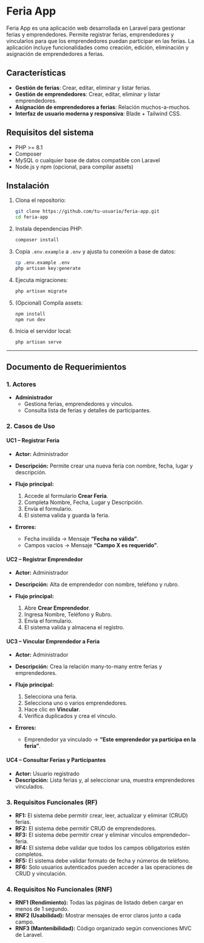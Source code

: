 # Feria App

Feria App es una aplicación web desarrollada en Laravel para gestionar ferias y emprendedores. Permite registrar ferias, emprendedores y vincularlos para que los emprendedores puedan participar en las ferias. La aplicación incluye funcionalidades como creación, edición, eliminación y asignación de emprendedores a ferias.

## Características

* **Gestión de ferias**: Crear, editar, eliminar y listar ferias.
* **Gestión de emprendedores**: Crear, editar, eliminar y listar emprendedores.
* **Asignación de emprendedores a ferias**: Relación muchos-a-muchos.
* **Interfaz de usuario moderna y responsiva**: Blade + Tailwind CSS.

## Requisitos del sistema

* PHP >= 8.1
* Composer
* MySQL o cualquier base de datos compatible con Laravel
* Node.js y npm (opcional, para compilar assets)

## Instalación

1. Clona el repositorio:

   ```bash
   git clone https://github.com/tu-usuario/feria-app.git
   cd feria-app
   ```
2. Instala dependencias PHP:

   ```bash
   composer install
   ```
3. Copia `.env.example` a `.env` y ajusta tu conexión a base de datos:

   ```bash
   cp .env.example .env
   php artisan key:generate
   ```
4. Ejecuta migraciones:

   ```bash
   php artisan migrate
   ```
5. (Opcional) Compila assets:

   ```bash
   npm install
   npm run dev
   ```
6. Inicia el servidor local:

   ```bash
   php artisan serve
   ```

---

## Documento de Requerimientos

### 1. Actores

* **Administrador**
  * Gestiona ferias, emprendedores y vínculos.
  *  Consulta lista de ferias y detalles de participantes.

### 2. Casos de Uso

#### UC1 – Registrar Feria

* **Actor:** Administrador
* **Descripción:** Permite crear una nueva feria con nombre, fecha, lugar y descripción.
* **Flujo principal:**

  1. Accede al formulario **Crear Feria**.
  2. Completa Nombre, Fecha, Lugar y Descripción.
  3. Envía el formulario.
  4. El sistema valida y guarda la feria.
* **Errores:**

  * Fecha inválida → Mensaje **“Fecha no válida”**.
  * Campos vacíos → Mensaje **“Campo X es requerido”**.

#### UC2 – Registrar Emprendedor

* **Actor:** Administrador
* **Descripción:** Alta de emprendedor con nombre, teléfono y rubro.
* **Flujo principal:**

  1. Abre **Crear Emprendedor**.
  2. Ingresa Nombre, Teléfono y Rubro.
  3. Envía el formulario.
  4. El sistema valida y almacena el registro.


#### UC3 – Vincular Emprendedor a Feria

* **Actor:** Administrador
* **Descripción:** Crea la relación many-to-many entre ferias y emprendedores.
* **Flujo principal:**

  1. Selecciona una feria.
  2. Selecciona uno o varios emprendedores.
  3. Hace clic en **Vincular**.
  4. Verifica duplicados y crea el vínculo.
* **Errores:**

  * Emprendedor ya vinculado → **“Este emprendedor ya participa en la feria”**.

#### UC4 – Consultar Ferias y Participantes

* **Actor:** Usuario registrado
* **Descripción:** Lista ferias y, al seleccionar una, muestra emprendedores vinculados.

### 3. Requisitos Funcionales (RF)

* **RF1:** El sistema debe permitir crear, leer, actualizar y eliminar (CRUD) ferias.
* **RF2:** El sistema debe permitir CRUD de emprendedores.
* **RF3:** El sistema debe permitir crear y eliminar vínculos emprendedor–feria.
* **RF4:** El sistema debe validar que todos los campos obligatorios estén completos.
* **RF5:** El sistema debe validar formato de fecha y números de teléfono.
* **RF6:** Solo usuarios autenticados pueden acceder a las operaciones de CRUD y vinculación.

### 4. Requisitos No Funcionales (RNF)

* **RNF1 (Rendimiento):** Todas las páginas de listado deben cargar en menos de 1 segundo.
* **RNF2 (Usabilidad):** Mostrar mensajes de error claros junto a cada campo.
* **RNF3 (Mantenibilidad):** Código organizado según convenciones MVC de Laravel.
